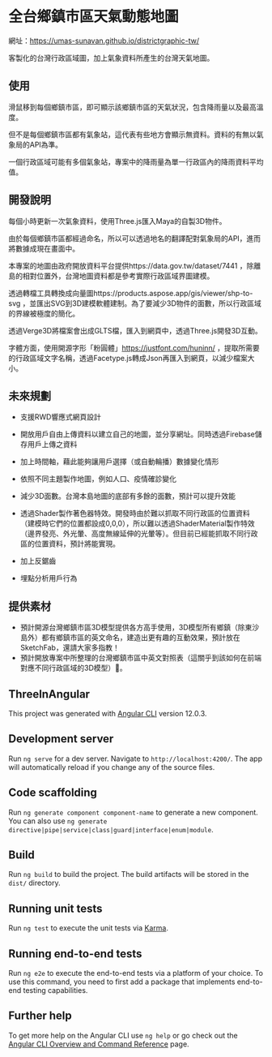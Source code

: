 # 全台鄉鎮市區天氣動態地圖

網址：https://umas-sunavan.github.io/districtgraphic-tw/

客製化的台灣行政區域圖，加上氣象資料所產生的台灣天氣地圖。

## 使用

滑鼠移到每個鄉鎮市區，即可顯示該鄉鎮市區的天氣狀況，包含降雨量以及最高溫度。

但不是每個鄉鎮市區都有氣象站，這代表有些地方會顯示無資料。資料的有無以氣象局的API為準。

一個行政區域可能有多個氣象站，專案中的降雨量為單一行政區內的降雨資料平均值。


## 開發說明

每個小時更新一次氣象資料，使用Three.js匯入Maya的自製3D物件。

由於每個鄉鎮市區都經過命名，所以可以透過地名的翻譯配對氣象局的API，進而將數據成現在畫面中。

本專案的地圖由政府開放資料平台提供https://data.gov.tw/dataset/7441
，除離島的相對位置外，台灣地圖資料都是參考實際行政區域界圖建模。

透過轉檔工具轉換成向量圖https://products.aspose.app/gis/viewer/shp-to-svg
，並匯出SVG到3D建模軟體建制。為了要減少3D物件的面數，所以行政區域的界線被極度的簡化。

透過Verge3D將檔案會出成GLTS檔，匯入到網頁中，透過Three.js開發3D互動。

字體方面，使用開源字形「粉圓體」https://justfont.com/huninn/
，提取所需要的行政區域文字名稱，透過Facetype.js轉成Json再匯入到網頁，以減少檔案大小。

## 未來規劃

- 支援RWD響應式網頁設計

- 開放用戶自由上傳資料以建立自己的地圖，並分享網址。同時透過Firebase儲存用戶上傳之資料

- 加上時間軸，藉此能夠讓用戶選擇（或自動輪播）數據變化情形

- 依照不同主題製作地圖，例如人口、疫情確診變化

- 減少3D面數。台灣本島地圖的底部有多餘的面數，預計可以提升效能

- 透過Shader製作著色器特效。開發時由於難以抓取不同行政區的位置資料（建模時它們的位置都設成0,0,0），所以難以透過ShaderMaterial製作特效（邊界發亮、外光暈、高度無線延伸的光暈等）。但目前已經能抓取不同行政區的位置資料，預計將能實現。

- 加上反鋸齒

- 埋點分析用戶行為

## 提供素材

- 預計開源台灣鄉鎮市區3D模型提供各方高手使用，3D模型所有鄉鎮（除東沙島外）都有鄉鎮市區的英文命名，建造出更有趣的互動效果，預計放在SketchFab，還請大家多指教！
- 預計開放專案中所整理的台灣鄉鎮市區中英文對照表（這關乎到該如何在前端對應不同行政區域的3D模型）。

## ThreeInAngular

This project was generated with [Angular CLI](https://github.com/angular/angular-cli) version 12.0.3.

## Development server

Run `ng serve` for a dev server. Navigate to `http://localhost:4200/`. The app will automatically reload if you change any of the source files.

## Code scaffolding

Run `ng generate component component-name` to generate a new component. You can also use `ng generate directive|pipe|service|class|guard|interface|enum|module`.

## Build

Run `ng build` to build the project. The build artifacts will be stored in the `dist/` directory.

## Running unit tests

Run `ng test` to execute the unit tests via [Karma](https://karma-runner.github.io).

## Running end-to-end tests

Run `ng e2e` to execute the end-to-end tests via a platform of your choice. To use this command, you need to first add a package that implements end-to-end testing capabilities.

## Further help

To get more help on the Angular CLI use `ng help` or go check out the [Angular CLI Overview and Command Reference](https://angular.io/cli) page.
